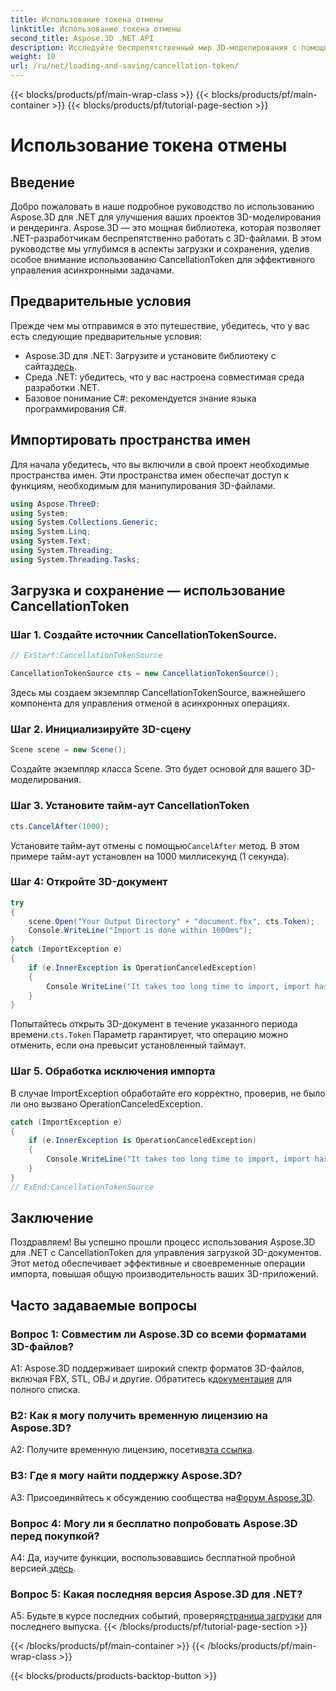 ```yaml
---
title: Использование токена отмены
linktitle: Использование токена отмены
second_title: Aspose.3D .NET API
description: Исследуйте беспрепятственный мир 3D-моделирования с помощью Aspose.3D для .NET. Научитесь эффективно загружать и сохранять 3D-документы с помощью CancellationToken.
weight: 10
url: /ru/net/loading-and-saving/cancellation-token/
---
```


{{< blocks/products/pf/main-wrap-class >}}
{{< blocks/products/pf/main-container >}}
{{< blocks/products/pf/tutorial-page-section >}}

# Использование токена отмены

## Введение

Добро пожаловать в наше подробное руководство по использованию Aspose.3D для .NET для улучшения ваших проектов 3D-моделирования и рендеринга. Aspose.3D — это мощная библиотека, которая позволяет .NET-разработчикам беспрепятственно работать с 3D-файлами. В этом руководстве мы углубимся в аспекты загрузки и сохранения, уделив особое внимание использованию CancellationToken для эффективного управления асинхронными задачами.

## Предварительные условия

Прежде чем мы отправимся в это путешествие, убедитесь, что у вас есть следующие предварительные условия:

-  Aspose.3D для .NET: Загрузите и установите библиотеку с сайта[здесь](https://releases.aspose.com/3d/net/).
- Среда .NET: убедитесь, что у вас настроена совместимая среда разработки .NET.
- Базовое понимание C#: рекомендуется знание языка программирования C#.

## Импортировать пространства имен

Для начала убедитесь, что вы включили в свой проект необходимые пространства имен. Эти пространства имен обеспечат доступ к функциям, необходимым для манипулирования 3D-файлами.

```csharp
using Aspose.ThreeD;
using System;
using System.Collections.Generic;
using System.Linq;
using System.Text;
using System.Threading;
using System.Threading.Tasks;
```

## Загрузка и сохранение — использование CancellationToken

### Шаг 1. Создайте источник CancellationTokenSource.

```csharp
// ExStart:CancellationTokenSource

CancellationTokenSource cts = new CancellationTokenSource();
```

Здесь мы создаем экземпляр CancellationTokenSource, важнейшего компонента для управления отменой в асинхронных операциях.

### Шаг 2. Инициализируйте 3D-сцену

```csharp
Scene scene = new Scene();
```

Создайте экземпляр класса Scene. Это будет основой для вашего 3D-моделирования.

### Шаг 3. Установите тайм-аут CancellationToken

```csharp
cts.CancelAfter(1000);
```

 Установите тайм-аут отмены с помощью`CancelAfter` метод. В этом примере тайм-аут установлен на 1000 миллисекунд (1 секунда).

### Шаг 4: Откройте 3D-документ

```csharp
try
{
    scene.Open("Your Output Directory" + "document.fbx", cts.Token);
    Console.WriteLine("Import is done within 1000ms");
}
catch (ImportException e)
{
    if (e.InnerException is OperationCanceledException)
    {
        Console.WriteLine("It takes too long time to import, import has been canceled.");
    }
}
```

 Попытайтесь открыть 3D-документ в течение указанного периода времени.`cts.Token` Параметр гарантирует, что операцию можно отменить, если она превысит установленный таймаут.

### Шаг 5. Обработка исключения импорта

В случае ImportException обработайте его корректно, проверив, не было ли оно вызвано OperationCanceledException.

```csharp
catch (ImportException e)
{
    if (e.InnerException is OperationCanceledException)
    {
        Console.WriteLine("It takes too long time to import, import has been canceled.");
    }
}
// ExEnd:CancellationTokenSource
```

## Заключение

Поздравляем! Вы успешно прошли процесс использования Aspose.3D для .NET с CancellationToken для управления загрузкой 3D-документов. Этот метод обеспечивает эффективные и своевременные операции импорта, повышая общую производительность ваших 3D-приложений.

## Часто задаваемые вопросы

### Вопрос 1: Совместим ли Aspose.3D со всеми форматами 3D-файлов?

 A1: Aspose.3D поддерживает широкий спектр форматов 3D-файлов, включая FBX, STL, OBJ и другие. Обратитесь к[документация](https://reference.aspose.com/3d/net/) для полного списка.

### В2: Как я могу получить временную лицензию на Aspose.3D?

 A2: Получите временную лицензию, посетив[эта ссылка](https://purchase.aspose.com/temporary-license/).

### В3: Где я могу найти поддержку Aspose.3D?

 A3: Присоединяйтесь к обсуждению сообщества на[Форум Aspose.3D](https://forum.aspose.com/c/3d/18).

### Вопрос 4: Могу ли я бесплатно попробовать Aspose.3D перед покупкой?

 A4: Да, изучите функции, воспользовавшись бесплатной пробной версией.[здесь](https://releases.aspose.com/).

### Вопрос 5: Какая последняя версия Aspose.3D для .NET?

 A5: Будьте в курсе последних событий, проверяя[страница загрузки](https://releases.aspose.com/3d/net/) для последнего выпуска.
{{< /blocks/products/pf/tutorial-page-section >}}

{{< /blocks/products/pf/main-container >}}
{{< /blocks/products/pf/main-wrap-class >}}

{{< blocks/products/products-backtop-button >}}
